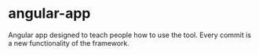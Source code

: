 # angular-app
Angular app designed to teach people how to use the tool. Every commit is a new functionality of the framework.
